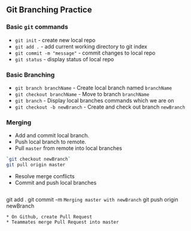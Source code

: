## Git Branching Practice

### Basic `git` commands

* `git init` - create new local repo
* `git add .` - add current working
directory to git index
* `git commit -m "message"` - commit
changes to local repo
* `git status` - display status of local repo

### Basic Branching
* `git branch branchName` - Create local
branch named `branchName`
* `git checkout branchName` - Move to
branch `branchName`
* `git branch` - Display local branches commands which we are on
* `git checkout -b newBranch` - Create and
check out branch `newBranch`

### Merging
* Add and commit local branch.
* Push local branch to remote.
* Pull `master` from remote into local branches
```bash
`git checkout newBranch`
git pull origin master
```
* Resolve merge conflicts
* Commit and push local branches
   ```bash
git add .
git commit -m `Merging master with newBranch`
git push origin newBranch
```
* On Github, create Pull Request
* Teammates merge Pull Request into master
